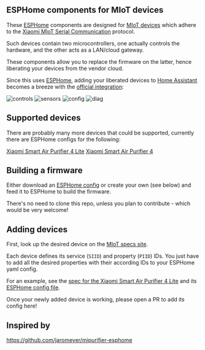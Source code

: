 ## ESPHome components for MIoT devices

These [ESPHome](https://esphome.io/) components are designed for [MIoT devices](https://home.miot-spec.com/) which adhere to the [Xiaomi MIoT Serial Communication](https://github.com/blakadder/miot) protocol.

Such devices contain two microcontrollers, one actually controls the hardware, and the other acts as a LAN/cloud gateway.

These components allow you to replace the firmware on the latter, hence liberating your devices from the vendor cloud.

Since this uses [ESPHome](https://esphome.io/), adding your liberated devices to [Home Assistant](https://www.home-assistant.io/) becomes a breeze with the [official integration](https://www.home-assistant.io/integrations/esphome/):

![controls](https://github.com/dhewg/esphome-miot/assets/605548/279d997c-54d0-48df-9a50-9b2971350077)
![sensors](https://github.com/dhewg/esphome-miot/assets/605548/59bd38e6-13a7-41d9-a794-1ab3af165d0b)
![config](https://github.com/dhewg/esphome-miot/assets/605548/a834ad8a-0a83-4559-8d53-7538449e51d5)
![diag](https://github.com/dhewg/esphome-miot/assets/605548/6e73d82a-2c9d-4775-a065-49198f611811)

## Supported devices

There are probably many more devices that could be supported, currently there are ESPHome configs for the following:

[Xiaomi Smart Air Purifier 4 Lite](config/zhimi.airp.rmb1.yaml)
[Xiaomi Smart Air Purifier 4](config/zhimi.airp.mb5.yaml)

## Building a firmware

Either download an [ESPHome config](config/) or create your own (see below) and feed it to ESPHome to build the firmware.

There's no need to clone this repo, unless you plan to contribute - which would be very welcome!

## Adding devices

First, look up the desired device on the [MIoT specs site](https://home.miot-spec.com/).

Each device defines its service (`SIID`) and property (`PIID`) IDs. You just have to add all the desired properties with their according IDs to your ESPHome yaml config.

For an example, see the [spec for the Xiaomi Smart Air Purifier 4 Lite](https://home.miot-spec.com/spec?type=urn%3Amiot-spec-v2%3Adevice%3Aair-purifier%3A0000A007%3Azhimi-rmb1%3A2) and its [ESPHome config file](config/zhimi.airp.rmb1.yaml).

Once your newly added device is working, please open a PR to add its config here!

## Inspired by
https://github.com/jaromeyer/mipurifier-esphome
